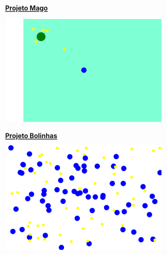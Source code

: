 ## [Projeto Mago](projects/wizard)

<img src="archive/print-2020-08-31-wizard.png" width="500">

## [Projeto Bolinhas](projects/balls)

<img src="archive/print-2020-08-31-ball.png" width="500">